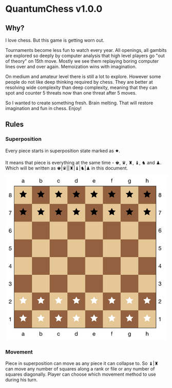 # QuantumChess v1.0.0

## Why?

I love chess. But this game is getting worn out.

Tournaments become less fun to watch every year. All openings, all gambits are explored so deeply by computer analysis that high level players go "out of theory" on 15th move. Mostly we see them replaying boring computer lines over and over again. Memoization wins with imagination.

On medium and amateur level there is still a lot to explore. However some people do not like deep thinking required by chess. They are better at resolving wide complexity than deep complexity, meaning that they can spot and counter 5 threats now than one threat after 5 moves.

So I wanted to create something fresh. Brain melting. That will restore imagination and fun in chess. Enjoy!

## Rules

### Superposition

Every piece starts in superposition state marked as 🟊.

It means that piece is everything at the same time - ♚, ♛, ♜, ♝, ♞ and ♟︎. Which will be written as ♚|♛||♜|♝|♞|♟︎ in this document.

<img src="/positions/start.png" width="512">


### Movement

Piece in superposition can move as any piece it can collapse to. So ♝|♜ can move any number of squares along a rank or file or any number of squares diagonally.
Player can choose which movement method to use during his turn.



